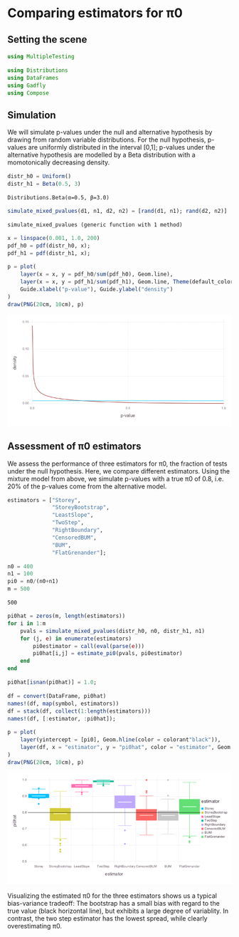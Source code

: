 
# Comparing estimators for π0

## Setting the scene


```julia
using MultipleTesting
```


```julia
using Distributions
using DataFrames
using Gadfly
using Compose
```

## Simulation

We will simulate p-values under the null and alternative hypothesis by drawing from random variable distributions. For the null hypothesis, p-values are uniformly distributed in the interval [0,1]; p-values under the alternative hypothesis are modelled by a Beta distribution with a momotonically decreasing density.


```julia
distr_h0 = Uniform()
distr_h1 = Beta(0.5, 3)
```




    Distributions.Beta(α=0.5, β=3.0)




```julia
simulate_mixed_pvalues(d1, n1, d2, n2) = [rand(d1, n1); rand(d2, n2)]
```




    simulate_mixed_pvalues (generic function with 1 method)




```julia
x = linspace(0.001, 1.0, 200)
pdf_h0 = pdf(distr_h0, x);
pdf_h1 = pdf(distr_h1, x);
```


```julia
p = plot(
    layer(x = x, y = pdf_h0/sum(pdf_h0), Geom.line),
    layer(x = x, y = pdf_h1/sum(pdf_h1), Geom.line, Theme(default_color = colorant"darkred")),
    Guide.xlabel("p-value"), Guide.ylabel("density")
)
draw(PNG(20cm, 10cm), p)
```


![png](pi0-estimation_files/pi0-estimation_9_0.png)


## Assessment of π0 estimators

We assess the performance of three estimators for π0, the fraction of tests under the null hypothesis. Here, we compare different estimators. Using the mixture model from above, we simulate p-values with a true π0 of 0.8, i.e. 20% of the p-values come from the alternative model.


```julia
estimators = ["Storey",
              "StoreyBootstrap",
              "LeastSlope",
              "TwoStep",
              "RightBoundary",
              "CensoredBUM",
              "BUM",
              "FlatGrenander"];
```


```julia
n0 = 400
n1 = 100
pi0 = n0/(n0+n1)
m = 500
```




    500




```julia
pi0hat = zeros(m, length(estimators))
for i in 1:m
    pvals = simulate_mixed_pvalues(distr_h0, n0, distr_h1, n1)
    for (j, e) in enumerate(estimators)
        pi0estimator = call(eval(parse(e)))
        pi0hat[i,j] = estimate_pi0(pvals, pi0estimator)
    end
end
```


```julia
pi0hat[isnan(pi0hat)] = 1.0;
```


```julia
df = convert(DataFrame, pi0hat)
names!(df, map(symbol, estimators))
df = stack(df, collect(1:length(estimators)))
names!(df, [:estimator, :pi0hat]);
```


```julia
p = plot(
    layer(yintercept = [pi0], Geom.hline(color = colorant"black")),
    layer(df, x = "estimator", y = "pi0hat", color = "estimator", Geom.boxplot)
)
draw(PNG(20cm, 10cm), p)
```


![png](pi0-estimation_files/pi0-estimation_17_0.png)


Visualizing the estimated π0 for the three estimators shows us a typical bias-variance tradeoff: The bootstrap has a small bias with regard to the true value (black horizontal line), but exhibits a large degree of variablity. In contrast, the two step estimator has the lowest spread, while clearly overestimating π0.
